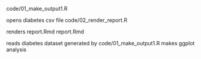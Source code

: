 code/01_make_output1.R

opens diabetes csv file
code/02_render_report.R

renders report.Rmd
report.Rmd

reads diabetes dataset generated by code/01_make_output1.R
makes ggplot analysis
